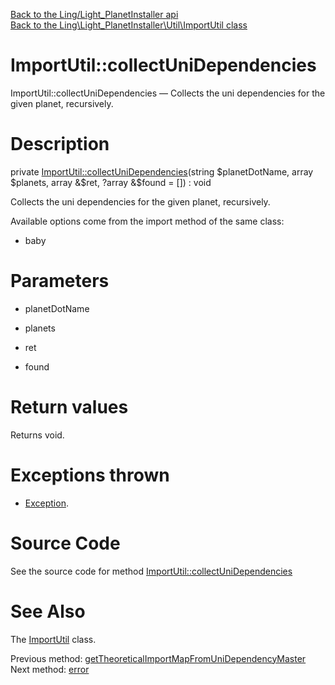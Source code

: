 [Back to the Ling/Light_PlanetInstaller api](https://github.com/lingtalfi/Light_PlanetInstaller/blob/master/doc/api/Ling/Light_PlanetInstaller.md)<br>
[Back to the Ling\Light_PlanetInstaller\Util\ImportUtil class](https://github.com/lingtalfi/Light_PlanetInstaller/blob/master/doc/api/Ling/Light_PlanetInstaller/Util/ImportUtil.md)


ImportUtil::collectUniDependencies
================



ImportUtil::collectUniDependencies — Collects the uni dependencies for the given planet, recursively.




Description
================


private [ImportUtil::collectUniDependencies](https://github.com/lingtalfi/Light_PlanetInstaller/blob/master/doc/api/Ling/Light_PlanetInstaller/Util/ImportUtil/collectUniDependencies.md)(string $planetDotName, array $planets, array &$ret, ?array &$found = []) : void




Collects the uni dependencies for the given planet, recursively.

Available options come from the import method of the same class:
- baby




Parameters
================


- planetDotName

    

- planets

    

- ret

    

- found

    


Return values
================

Returns void.


Exceptions thrown
================

- [Exception](http://php.net/manual/en/class.exception.php).&nbsp;







Source Code
===========
See the source code for method [ImportUtil::collectUniDependencies](https://github.com/lingtalfi/Light_PlanetInstaller/blob/master/Util/ImportUtil.php#L1531-L1572)


See Also
================

The [ImportUtil](https://github.com/lingtalfi/Light_PlanetInstaller/blob/master/doc/api/Ling/Light_PlanetInstaller/Util/ImportUtil.md) class.

Previous method: [getTheoreticalImportMapFromUniDependencyMaster](https://github.com/lingtalfi/Light_PlanetInstaller/blob/master/doc/api/Ling/Light_PlanetInstaller/Util/ImportUtil/getTheoreticalImportMapFromUniDependencyMaster.md)<br>Next method: [error](https://github.com/lingtalfi/Light_PlanetInstaller/blob/master/doc/api/Ling/Light_PlanetInstaller/Util/ImportUtil/error.md)<br>

